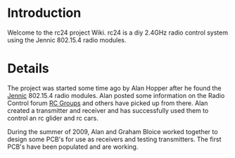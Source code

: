# Introduction #

Welcome to the rc24 project Wiki.  rc24 is a diy 2.4GHz radio control system using the Jennic 802.15.4 radio modules.


# Details #

The project was started some time ago by Alan Hopper after he found the [Jennic](http://www.jennic.com/products/modules) 802.15.4 radio modules.  Alan posted some information on the Radio Control forum [RC Groups](http://www.rcgroups.com/forums/showthread.php?t=801036) and others have picked up from there.  Alan created a transmitter and receiver and has successfully used them to control an rc glider and rc cars.

During the summer of 2009, Alan and Graham Bloice worked together to design some PCB's for use as receivers and testing transmitters.  The first PCB's have been populated and are working.